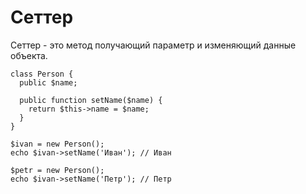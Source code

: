 # Сеттер
Сеттер - это метод получающий параметр и изменяющий данные объекта.

    class Person {
      public $name;

      public function setName($name) {
        return $this->name = $name;
      }
    }

    $ivan = new Person();
    echo $ivan->setName('Иван'); // Иван

    $petr = new Person();
    echo $ivan->setName('Петр'); // Петр
